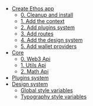 <!-- docs/_sidebar.md -->

<!-- * [Home](/) -->
<!--  TODO: maybe is better to leave this out, since is referring to the old documentaion with Lerna, packages not in npm, design-system and components separated... -->
* [Create Ethos app](cea.md)
  * [0. Cleanup and install](/cea?id=_0-cleanup-and-install-the-core-module)
  * [1. Add the context](/cea?id=_1-context-load-and-app-initialization)
  * [2. Add plugins system](/cea?id=_2-integrate-the-plugin-system)
  * [3. Add routes](/cea?id=_3-add-the-router)
  * [4. Add the design system](/cea?id=_4-install-the-design-system-module)
  * [5. Add wallet providers](/cea?id=_5-add-wallet-providers)
* [Core](core.md)
  * [0. Web3 Api](api/web3.md)
  * [1. Utils Api](api/utils.md)
  * [2. Math Api](api/math.md)
* [Plugins system](plugins.md)
* [Design system](design.md)
  * [Global style variables](/design?id=basic-global-style-variables)
  * [Typography style variables](/design?id=typography-global-style-variables)
